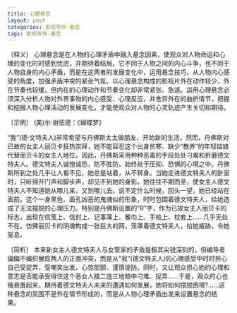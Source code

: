 ```yaml
---
title: 心理悬念
layout: post
categories: 影视写作-悬念
tags: 影视写作-悬念
---
```


〔释义〕 心理悬念是在人物的心理矛盾中融入悬念因素，使观众对人物命运和心理的变化时时感到忧虑，并期待着结局。它不同于人物之间的内心斗争，也不同于人物自身的内心矛盾，而是在这两者的发展变化中，运用悬念技巧，从人物内心感受的角度，加强矛盾冲突的紧张气氛。以心理悬念构成的影视片外在动作较少，外在节奏也较缓，但内在的心理动作和节奏变化却非常紧张、急遽。运用心理悬念必须深入分析人物对外界事物的内心感受、心理反应，并舍弃外在的曲折情节，把握和挖掘人物心理活动的发展变化，才能使观众对人物的心灵轨迹产生关切和期待。

〔示例〕 (美)尔·谢伍德：《蝴蝶梦》

“我”(德·文特夫人)非常希望与丹佛斯太太做朋友，开始新的生活。然而，丹佛斯对已故的女主人丽贝卡狂热崇拜，她不能容忍这个出身贫寒、缺少“教养”的年轻姑娘代替丽贝卡的女主人地位。因此，丹佛斯采用种种恶毒的手段处处刁难和折磨德文特夫人。德文特夫人诚惶诚恐，防不胜防，始终处于压抑、恐惧的心境之中。丹佛斯所到之处几乎让人看不见，她总是站着，从不转身。当她走进德文特夫人的卧室时，只听得开门声和脚步声，却见不到她的身影。她往往不期而至，使女主人德文特夫人不知道她从哪儿来，又到哪儿去。说不定什么时候，回头一望，她已经站在面前。这个一身黑色、面孔凶恶的鬼魂似的形象，时时包围着德文特夫人，给她造成了无法摆脱的心理压力。特别是丹佛斯设置的“R”字，作为已故女主人丽贝卡的标志，出现在信笺上、信封上、记事簿上、餐巾上、手帕上、枕套上……几乎无处不在，仿佛丽贝卡的阴魂构成一张巨大的网，笼罩着德文特夫人，给她威胁，令她窒息。

〔简析〕 本来新女主人德文特夫人与女管家的矛盾是极其尖锐深刻的，但编导者偏偏不编织展现两人的正面冲突，而是从“我”(德文特夫人)的心理感受中时时担心自己受捉弄、受嘲笑出发，心惊胆颤、谨慎提防。同时，又让观众担心她的心理和意志是否能承受得住这个恶女人接二连三地暗中刁难、捉弄……于是，观众的心也被悬置起来，期待着德文特夫人未来的遭遇如何发展，她将如何摆脱困境?……这种悬念的氛围不是外在情节形成的，而是从人物心理矛盾出发来设置悬念的结果。 